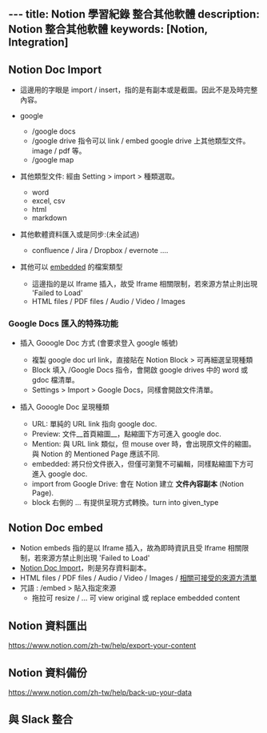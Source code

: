 \---
title: Notion 學習紀錄 整合其他軟體
description: Notion 整合其他軟體
keywords: [Notion, Integration]
---


## Notion Doc Import <span id="notion_Doc_Imported">&nbsp;</span>
* 這邊用的字眼是 import / insert，指的是有副本或是截圖。因此不是及時完整內容。
* google
    * /google docs 
    * /google drive 指令可以 link / embed google drive 上其他類型文件。image / pdf 等。
    * /google map     
* 其他類型文件: 經由 Setting > import > 種類選取。
    * word 
    * excel, csv
    * html
    * markdown
 * 其他軟體資料匯入或是同步:\(未全試過)
    * confluence / Jira / Dropbox / evernote ....
    
* 其他可以 [embedded](#notion_Doc_embedded) 的檔案類型 
    * 這邊指的是以 Iframe 插入，故受 Iframe 相關限制，若來源方禁止則出現 'Failed to Load'
    * HTML files / PDF files / Audio / Video / Images    

### Google Docs 匯入的特殊功能
* 插入 Gooogle Doc 方式 (會要求登入 google 帳號)
    * 複製 google doc url link，直接貼在 Notion Block > 可再細選呈現種類
    * Block 填入 /Google Docs 指令，會開啟 google drives 中的 word 或 gdoc 檔清單。
    * Settings > Import > Google Docs，同樣會開啟文件清單。
    
* 插入 Gooogle Doc 呈現種類
    * URL: 單純的 URL link 指向 google doc.
    * Preview: 文件__首頁縮圖__，點縮圖下方可進入 google doc.
    * Mention: 與 URL link 類似，但 mouse over 時，會出現原文件的縮圖。與 Notion 的 Mentioned Page 應該不同.
    * embedded: 將只份文件嵌入，但僅可瀏覽不可編輯，同樣點縮圖下方可進入 google doc.
    * import from Google Drive: 會在 Notion 建立 __文件內容副本__ \(Notion Page).
    * block 右側的 ... 有提供呈現方式轉換。turn into given_type
    

## Notion Doc embed <span id="notion_Doc_embedded">&nbsp;</span>
* Notion embeds 指的是以 Iframe 插入，故為即時資訊且受 Iframe 相關限制，若來源方禁止則出現 'Failed to Load'
* [Notion Doc Import](#notion_Doc_Imported)，則是另存資料副本。
* HTML files / PDF files / Audio / Video / Images / [相關可接受的來源方清單](https://www.notion.com/help/embed-and-connect-other-apps)
* 咒語 : /embed > 貼入指定來源
    * 拖拉可 resize / ... 可 view original 或 replace embedded content






## Notion 資料匯出
https://www.notion.com/zh-tw/help/export-your-content

## Notion 資料備份
https://www.notion.com/zh-tw/help/back-up-your-data

## 與 Slack 整合